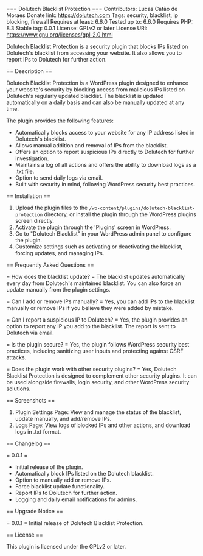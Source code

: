 === Dolutech Blacklist Protection ===
Contributors: Lucas Catão de Moraes
Donate link: https://dolutech.com
Tags: security, blacklist, ip blocking, firewall
Requires at least: 6.6.0
Tested up to: 6.6.0
Requires PHP: 8.3
Stable tag: 0.0.1
License: GPLv2 or later
License URI: https://www.gnu.org/licenses/gpl-2.0.html

Dolutech Blacklist Protection is a security plugin that blocks IPs listed on Dolutech's blacklist from accessing your website. It also allows you to report IPs to Dolutech for further action.

== Description ==

Dolutech Blacklist Protection is a WordPress plugin designed to enhance your website's security by blocking access from malicious IPs listed on Dolutech's regularly updated blacklist. The blacklist is updated automatically on a daily basis and can also be manually updated at any time. 

The plugin provides the following features:
- Automatically blocks access to your website for any IP address listed in Dolutech's blacklist.
- Allows manual addition and removal of IPs from the blacklist.
- Offers an option to report suspicious IPs directly to Dolutech for further investigation.
- Maintains a log of all actions and offers the ability to download logs as a .txt file.
- Option to send daily logs via email.
- Built with security in mind, following WordPress security best practices.

== Installation ==

1. Upload the plugin files to the `/wp-content/plugins/dolutech-blacklist-protection` directory, or install the plugin through the WordPress plugins screen directly.
2. Activate the plugin through the 'Plugins' screen in WordPress.
3. Go to "Dolutech Blacklist" in your WordPress admin panel to configure the plugin.
4. Customize settings such as activating or deactivating the blacklist, forcing updates, and managing IPs.

== Frequently Asked Questions ==

= How does the blacklist update? =
The blacklist updates automatically every day from Dolutech's maintained blacklist. You can also force an update manually from the plugin settings.

= Can I add or remove IPs manually? =
Yes, you can add IPs to the blacklist manually or remove IPs if you believe they were added by mistake.

= Can I report a suspicious IP to Dolutech? =
Yes, the plugin provides an option to report any IP you add to the blacklist. The report is sent to Dolutech via email.

= Is the plugin secure? =
Yes, the plugin follows WordPress security best practices, including sanitizing user inputs and protecting against CSRF attacks.

= Does the plugin work with other security plugins? =
Yes, Dolutech Blacklist Protection is designed to complement other security plugins. It can be used alongside firewalls, login security, and other WordPress security solutions.

== Screenshots ==

1. Plugin Settings Page: View and manage the status of the blacklist, update manually, and add/remove IPs.
2. Logs Page: View logs of blocked IPs and other actions, and download logs in .txt format.

== Changelog ==

= 0.0.1 =
* Initial release of the plugin.
* Automatically block IPs listed on the Dolutech blacklist.
* Option to manually add or remove IPs.
* Force blacklist update functionality.
* Report IPs to Dolutech for further action.
* Logging and daily email notifications for admins.

== Upgrade Notice ==

= 0.0.1 =
Initial release of Dolutech Blacklist Protection.

== License ==

This plugin is licensed under the GPLv2 or later.
